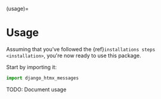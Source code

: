 (usage)=

# Usage

Assuming that you've followed the {ref}`installations steps <installation>`, you're now ready to use this package.

Start by importing it:

```python
import django_htmx_messages
```

TODO: Document usage
